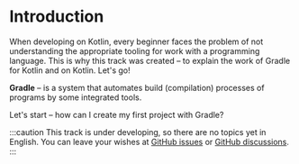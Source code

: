 # Introduction
When developing on Kotlin, every beginner faces the problem of not understanding the appropriate tooling for work
with a programming language. This is why this track was created – to explain the work of Gradle for Kotlin and on
Kotlin. Let's go!

**Gradle** – is a system that automates build (compilation) processes of programs by some integrated tools.

Let's start – how can I create my first project with Gradle?

:::caution
This track is under developing, so there are no topics yet in English. You can leave your wishes at
[GitHub issues](https://github.com/y9vad9/kotlin-course/issues) or
[GitHub discussions](https://github.com/y9vad9/kotlin-course/discussions).
:::